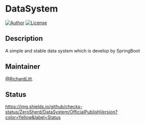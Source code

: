 # DataSystem

[![Author](https://img.shields.io/badge/Author-ZeroSherd-red.svg "Author")](https://www.zerosherd.site)
[![License](https://img.shields.io/badge/license-MIT-blue.svg)](LICENSE)

## Description
A simple and stable data system which is develop by SpringBoot

## Maintainer
[@RichardLitt](https://github.com/RichardLitt).

## Status
https://img.shields.io/github/checks-status/ZeroSherd/DataSystem/OfficialPublishVersion?color=Yellow&label=Status

